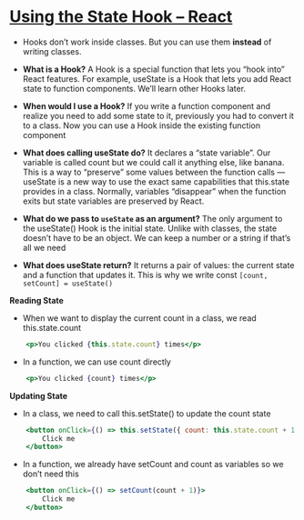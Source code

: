 # [Using the State Hook – React](https://reactjs.org/docs/hooks-state.html)

* Hooks don’t work inside classes. But you can use them **instead** of writing classes.

* **What is a Hook?** A Hook is a special function that lets you “hook into” React features. For example, useState is a Hook that lets you add React state to function components. We’ll learn other Hooks later.

* **When would I use a Hook?** If you write a function component and realize you need to add some state to it, previously you had to convert it to a class. Now you can use a Hook inside the existing function component

* **What does calling useState do?** It declares a “state variable”. Our variable is called count but we could call it anything else, like banana. This is a way to “preserve” some values between the function calls — useState is a new way to use the exact same capabilities that this.state provides in a class. Normally, variables “disappear” when the function exits but state variables are preserved by React.

* **What do we pass to `useState` as an argument?** The only argument to the useState() Hook is the initial state. Unlike with classes, the state doesn’t have to be an object. We can keep a number or a string if that’s all we need

* **What does useState return?** It returns a pair of values: the current state and a function that updates it. This is why we write const `[count, setCount] = useState()`

**Reading State**

* When we want to display the current count in a class, we read this.state.count
```jsx
    <p>You clicked {this.state.count} times</p>
```
* In a function, we can use count directly
```jsx
    <p>You clicked {count} times</p>
```

**Updating State**

* In a class, we need to call this.setState() to update the count state
```jsx
    <button onClick={() => this.setState({ count: this.state.count + 1 })}>
        Click me
    </button>
```

* In a function, we already have setCount and count as variables so we don’t need this

```jsx
    <button onClick={() => setCount(count + 1)}>
        Click me
    </button>
```